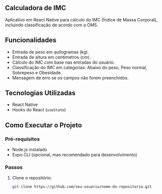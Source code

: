 ## Calculadora de IMC

Aplicativo em React Native para cálculo do IMC (Índice de Massa Corporal), incluindo classificação de acordo com a OMS.

## Funcionalidades

- Entrada de peso em quilogramas (kg).
- Entrada de altura em centímetros (cm).
- Cálculo do IMC com base nas entradas do usuário.
- Classificação do IMC em categorias: Abaixo do peso, Peso normal, Sobrepeso e Obesidade.
- Mensagem de erro se os campos não forem preenchidos.

## Tecnologias Utilizadas

- React Native
- Hooks do React (`useState`)

## Como Executar o Projeto

### Pré-requisitos

- Node.js instalado
- Expo CLI (opcional, mas recomendado para desenvolvimento)

### Passos

1. Clone o repositório:

   ```bash
   git clone https://github.com/seu-usuario/nome-do-repositorio.git
